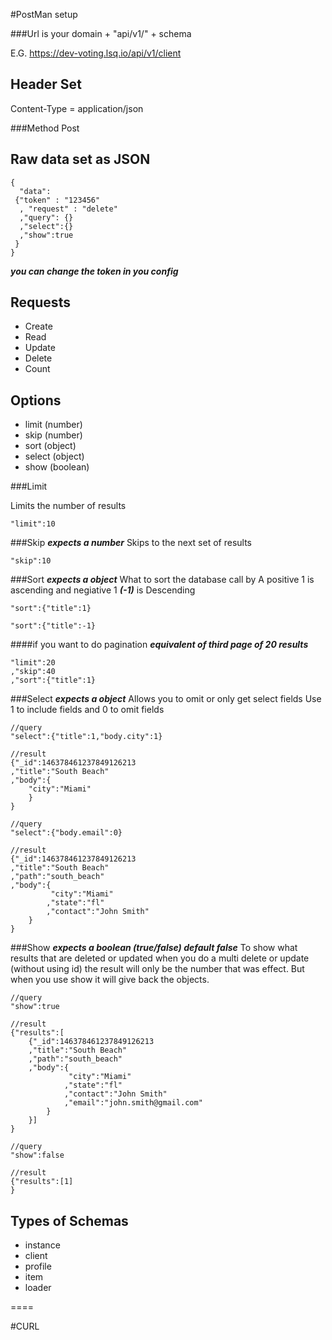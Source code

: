 #PostMan setup 

###Url is your domain + "api/v1/" + schema

E.G. 
https://dev-voting.lsq.io/api/v1/client

Header Set
---
Content-Type = application/json

###Method Post

Raw data set as JSON
---
```
{
  "data":
 {"token" : "123456"
  , "request" : "delete"
  ,"query": {}
  ,"select":{}
  ,"show":true
 }
}
```

***you can change the token in you config***

Requests
---
* Create
* Read
* Update
* Delete
* Count

Options
---
* limit (number)
* skip (number)
* sort (object)
* select (object)
* show (boolean)

###Limit

Limits the number of results
```
"limit":10
```


###Skip
***expects a number***
Skips to the next set of results
```
"skip":10
```


###Sort
***expects a object***
What to sort the database call by 
A positive 1 is ascending and negiative 1 ***(-1)*** is Descending 
```
"sort":{"title":1}
```
```
"sort":{"title":-1}
```


####if you want to do pagination
***equivalent of third page of 20 results***
```
"limit":20
,"skip":40
,"sort":{"title":1}
```

###Select
***expects a object***
Allows you to omit or only get select fields
Use 1 to include fields and 0 to omit fields
```
//query
"select":{"title":1,"body.city":1}

//result
{"_id":146378461237849126213
,"title":"South Beach"
,"body":{
    "city":"Miami"
    }
}
```

```
//query
"select":{"body.email":0}

//result
{"_id":146378461237849126213
,"title":"South Beach"
,"path":"south_beach"
,"body":{
         "city":"Miami"
        ,"state":"fl"
        ,"contact":"John Smith"
    }
}
```
###Show
***expects a boolean (true/false) default false***
To show what results that are deleted or updated
when you do a multi delete or update (without using id) the result will only be the number that was effect. But when you use show it will give back the objects.
```
//query
"show":true

//result
{"results":[
    {"_id":146378461237849126213
    ,"title":"South Beach"
    ,"path":"south_beach"
    ,"body":{
             "city":"Miami"
            ,"state":"fl"
            ,"contact":"John Smith"
            ,"email":"john.smith@gmail.com"
        }
    }]
}
```

```
//query
"show":false

//result
{"results":[1]
}
```

Types of Schemas
---
* instance
* client
* profile
* item
* loader


====

#CURL

